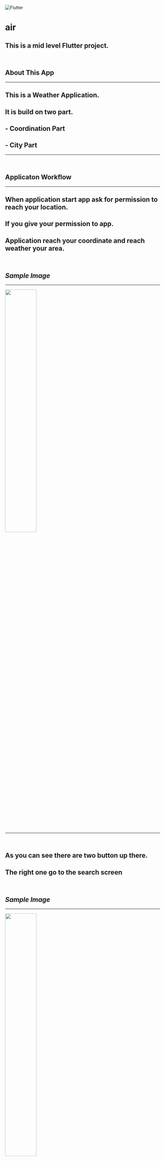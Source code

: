 ![Flutter](./mpic/flutter.png)

# **air**

## This is a mid level Flutter project.

<br>

## **About This App**

---

## This is a Weather Application.

## It is build on two part.

## - Coordination Part

## - City Part

---

<br>

## **Applicaton Workflow**

---

## When application start app ask for permission to reach your location.

## If you give your permission to app.

## Application reach your coordinate and reach weather your area.

<br>

## **_Sample Image_**

---

<img src="./mpic/example2.png" style="width:45%">

---

<br>

## As you can see there are two button up there.

## The right one go to the search screen

<br>

## **_Sample Image_**

---

<img src="./mpic/example3.png" style="width:45%">

---

## As you see there is a search field.

## You can click Get Weather button then it will give you city weather you typed.

<br>

## **_Sample Image_**

---

<img src="./mpic/example1.png" style="width:45%">

---

<br>

## If you type rubbish or keep it blank then it will give you this screen

<br>

## **_Sample Image_**

---

<img src="./mpic/example4.png" style="width:45%">

---

<br>

## If you click the button on the left.

## It will reach your coordinate and it will give you the weather where you are.

<br>

## **_Sample Image_**

---

<img src="./mpic/example2.png" style="width:45%">

---

<br>
